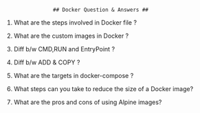                     ## Docker Question & Answers ##
1. What are the steps involved in Docker file ?

2. What are the custom images in Docker ?

3. Diff b/w CMD,RUN and EntryPoint ?

4. Diff b/w ADD & COPY ?

5. What are the targets in docker-compose ?

6. What steps can you take to reduce the size of a Docker image?

7.  What are the pros and cons of using Alpine images?

